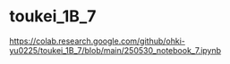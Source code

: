 # toukei_1B_7

https://colab.research.google.com/github/ohki-yu0225/toukei_1B_7/blob/main/250530_notebook_7.ipynb
